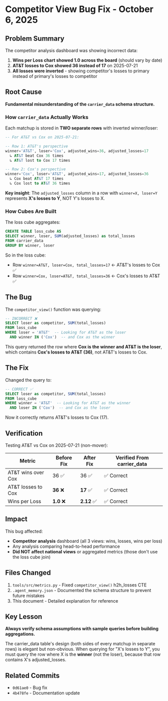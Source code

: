 # Competitor View Bug Fix - October 6, 2025

## Problem Summary

The competitor analysis dashboard was showing incorrect data:
1. **Wins per Loss chart showed 1.0 across the board** (should vary by date)
2. **AT&T losses to Cox showed 36 instead of 17** on 2025-07-21
3. **All losses were inverted** - showing competitor's losses to primary instead of primary's losses to competitor

## Root Cause

**Fundamental misunderstanding of the `carrier_data` schema structure.**

### How `carrier_data` Actually Works

Each matchup is stored in **TWO separate rows** with inverted winner/loser:

```sql
-- For AT&T vs Cox on 2025-07-21:

-- Row 1: AT&T's perspective
winner='AT&T', loser='Cox', adjusted_wins=36, adjusted_losses=17
  ↳ AT&T beat Cox 36 times
  ↳ AT&T lost to Cox 17 times

-- Row 2: Cox's perspective  
winner='Cox', loser='AT&T', adjusted_wins=17, adjusted_losses=36
  ↳ Cox beat AT&T 17 times
  ↳ Cox lost to AT&T 36 times
```

**Key insight**: The `adjusted_losses` column in a row with `winner=X, loser=Y` represents **X's losses to Y**, NOT Y's losses to X.

### How Cubes Are Built

The loss cube aggregates:
```sql
CREATE TABLE loss_cube AS
SELECT winner, loser, SUM(adjusted_losses) as total_losses
FROM carrier_data
GROUP BY winner, loser
```

So in the loss cube:
- Row `winner=AT&T, loser=Cox, total_losses=17` ← AT&T's losses to Cox ✅
- Row `winner=Cox, loser=AT&T, total_losses=36` ← Cox's losses to AT&T ✅

## The Bug

The `competitor_view()` function was querying:

```sql
-- INCORRECT ❌
SELECT loser as competitor, SUM(total_losses)
FROM loss_cube
WHERE loser = 'AT&T'  -- Looking for AT&T as the loser
  AND winner IN ('Cox')  -- and Cox as the winner
```

This query returned the row where **Cox is the winner and AT&T is the loser**, which contains **Cox's losses to AT&T (36)**, not AT&T's losses to Cox.

## The Fix

Changed the query to:

```sql
-- CORRECT ✅
SELECT loser as competitor, SUM(total_losses)
FROM loss_cube
WHERE winner = 'AT&T'  -- Looking for AT&T as the winner
  AND loser IN ('Cox')  -- and Cox as the loser
```

Now it correctly returns AT&T's losses to Cox (17).

## Verification

Testing AT&T vs Cox on 2025-07-21 (non-mover):

| Metric | Before Fix | After Fix | Verified From carrier_data |
|--------|------------|-----------|----------------------------|
| AT&T wins over Cox | 36 ✅ | 36 ✅ | ✅ Correct |
| AT&T losses to Cox | **36** ❌ | **17** ✅ | ✅ Correct |
| Wins per Loss | **1.0** ❌ | **2.12** ✅ | ✅ Correct |

## Impact

This bug affected:
- **Competitor analysis** dashboard (all 3 views: wins, losses, wins per loss)
- Any analysis comparing head-to-head performance
- **Did NOT affect national views** or aggregated metrics (those don't use the loss cube join)

## Files Changed

1. `tools/src/metrics.py` - Fixed `competitor_view()` h2h_losses CTE
2. `.agent_memory.json` - Documented the schema structure to prevent future mistakes
3. This document - Detailed explanation for reference

## Key Lesson

**Always verify schema assumptions with sample queries before building aggregations.**

The carrier_data table's design (both sides of every matchup in separate rows) is elegant but non-obvious. When querying for "X's losses to Y", you must query the row where X is the **winner** (not the loser), because that row contains X's adjusted_losses.

## Related Commits

- `0d61ae0` - Bug fix
- `4b478fe` - Documentation update
